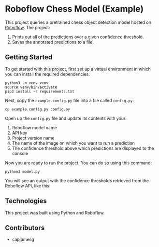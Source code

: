 # Roboflow Chess Model (Example)

This project queries a pretrained chess object detection model hosted on [Roboflow](https://roboflow.com). The project:

1. Prints out all of the predictions over a given confidence threshold.
2. Saves the annotated predictions to a file.

## Getting Started

To get started with this project, first set up a virtual environment in which you can install the required dependencies:

    python3 -m venv venv
    source venv/bin/activate
    pip3 install -r requirements.txt

Next, copy the `example.config.py` file into a file called `config.py`:

    cp example.config.py config.py

Open up the `config.py` file and update its contents with your:

1. Roboflow model name
2. API key
3. Project version name
4. The name of the image on which you want to run a prediction
5. The confidence threshold above which predictions are displayed to the console

Now you are ready to run the project. You can do so using this command:

    python3 model.py

You will see an output with the confidence thresholds retrieved from the Roboflow API, like this:

    

## Technologies

This project was built using Python and Roboflow.

## Contributors

- capjamesg